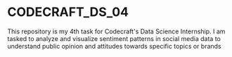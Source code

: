 # CODECRAFT_DS_04
This repository is my 4th task for Codecraft's Data Science Internship. I am tasked to analyze and visualize sentiment patterns in social media data to understand public opinion and attitudes towards specific topics or brands
